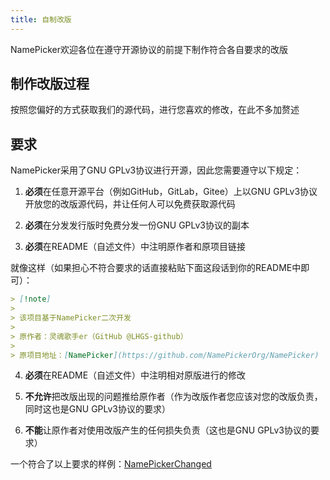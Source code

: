 ```yaml
---
title: 自制改版
---
```


NamePicker欢迎各位在遵守开源协议的前提下制作符合各自要求的改版

## 制作改版过程

按照您偏好的方式获取我们的源代码，进行您喜欢的修改，在此不多加赘述

## 要求

NamePicker采用了GNU GPLv3协议进行开源，因此您需要遵守以下规定：

1. **必须**在任意开源平台（例如GitHub，GitLab，Gitee）上以GNU GPLv3协议开放您的改版源代码，并让任何人可以免费获取源代码

2. **必须**在分发发行版时免费分发一份GNU GPLv3协议的副本

3. **必须**在README（自述文件）中注明原作者和原项目链接

就像这样（如果担心不符合要求的话直接粘贴下面这段话到你的README中即可）：

```markdown
> [!note]
> 
> 该项目基于NamePicker二次开发
>
> 原作者：灵魂歌手er（GitHub @LHGS-github）
>
> 原项目地址：[NamePicker](https://github.com/NamePickerOrg/NamePicker)
```

4. **必须**在README（自述文件）中注明相对原版进行的修改

5. **不允许**把改版出现的问题推给原作者（作为改版作者您应该对您的改版负责，同时这也是GNU GPLv3协议的要求）

6. **不能**让原作者对使用改版产生的任何损失负责（这也是GNU GPLv3协议的要求）

一个符合了以上要求的样例：[NamePickerChanged](https://github.com/MillerNycar/NamePickerChanged)